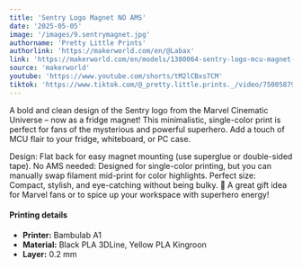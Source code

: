 ```yaml
---
title: 'Sentry Logo Magnet NO AMS'
date: '2025-05-05'
image: '/images/9.sentrymagnet.jpg'
authorname: 'Pretty Little Prints'
authorlink: 'https://makerworld.com/en/@Labax'
link: 'https://makerworld.com/en/models/1380064-sentry-logo-mcu-magnet-no-ams#profileId-1428298'
source: 'makerworld'
youtube: 'https://www.youtube.com/shorts/tM2lCBxs7CM'
tiktok: 'https://www.tiktok.com/@_pretty.little.prints._/video/7500587932886043906'
---
```


A bold and clean design of the Sentry logo from the Marvel Cinematic Universe – now as a fridge magnet! This minimalistic, single-color print is perfect for fans of the mysterious and powerful superhero. Add a touch of MCU flair to your fridge, whiteboard, or PC case.

Design: Flat back for easy magnet mounting (use superglue or double-sided tape).
No AMS needed: Designed for single-color printing, but you can manually swap filament mid-print for color highlights.
Perfect size: Compact, stylish, and eye-catching without being bulky.
🎯 A great gift idea for Marvel fans or to spice up your workspace with superhero energy!

#### Printing details
- **Printer:** Bambulab A1
- **Material:** Black PLA 3DLine, Yellow PLA Kingroon
- **Layer:** 0.2 mm
